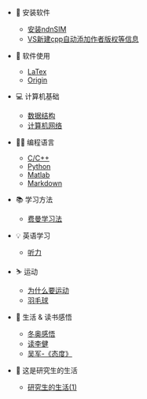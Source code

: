 <!-- docs/_sidebar.md -->
- 📁 安装软件
    - [安装ndnSIM](安装软件/)
    - [VS新建cpp自动添加作者版权等信息](安装软件/VS新建cpp自动添加作者版权等信息)
- 💾 软件使用
    - [LaTex](软件使用/LaTex)
    - [Origin](软件使用/Origin)
  
- 💻 计算机基础
    - [数据结构](计算机基础/数据结构)
    - [计算机网络](计算机基础/计算机网络)
- 👨‍💻 编程语言
    - [C/C++](编程/C++)
    - [Python](编程/Python)
    - [Matlab](编程/Matlab)
    - [Markdown](编程/Markdown.md)
- 📚 学习方法
    - [费曼学习法](学习方法/费曼学习法)
- 💡 英语学习
    - [听力](英语学习/听力)
- ⛷️ 运动
    - [为什么要运动](运动/为什么要运动)
    - [羽毛球](运动/羽毛球)
- 📖 生活 & 读书感悟
    - [冬奥感悟](生活读书感悟/冬奥感悟)
    - [读李健](生活读书感悟/李健)
    - [吴军-《态度》](生活读书感悟/吴军-态度)
- 💭 这是研究生的生活
    - [研究生的生活(1)](这是研究生的生活/研究生的生活(1))
